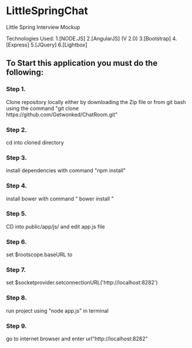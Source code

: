# LittleSpringChat
Little Spring Interview Mockup

Technologies Used:
1.[NODE.JS]
2.[AngularJS] (V 2.0)
3.[Bootstrap]
4.[Express]
5.[JQuery]
6.[Lightbox]


<h2><b>To Start this application you must do the following: </b></h2>

<h3><b>Step 1.</b></h3> Clone repository locally either by downloading the Zip file or from git bash using the command "git clone https://github.com/Getwonked/ChatRoom.git"

<h3><b>Step 2.</b></h3> cd into cloned directory

<h3><b>Step 3.</b></h3> install dependencies with command "npm install"

<h3><b>Step 4.</b></h3> install bower with command “ bower install ”

<h3><b>Step 5.</b></h3> CD into public/app/js/ and edit app.js file

<h3><b>Step 6.</b></h3> set $rootscope.baseURL to <http://localhost:8282>
<h3><b>Step 7.</b></h3> set $socketprovider.setconnectionURL('http://localhost:8282')

<h3><b>Step 8.</b></h3> run project using "node app.js" in terminal

<h3><b>Step 9.</b></h3> go to internet browser and enter url"http://localhost:8282"
